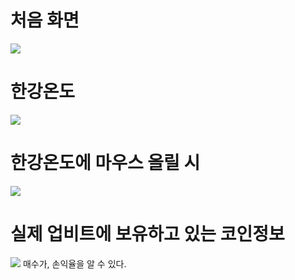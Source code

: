 # 처음 화면
<img src="https://github.com/hoooooony/gomars/assets/112807899/c9af1186-35c8-4149-b776-9f484f88b30e">

# 한강온도
<img src="https://github.com/hoooooony/gomars/assets/112807899/141edb73-c993-4128-aa08-8b6bc1ac89f0">

# 한강온도에 마우스 올릴 시
<img src="https://github.com/hoooooony/gomars/assets/112807899/e1d96802-3d63-47e7-9927-48fe1e3c03b0">


# 실제 업비트에 보유하고 있는 코인정보
<img src="https://github.com/hoooooony/gomars/assets/112807899/05747e33-de86-4709-bc62-4ba08487b3f6">
매수가, 손익율을 알 수 있다.

